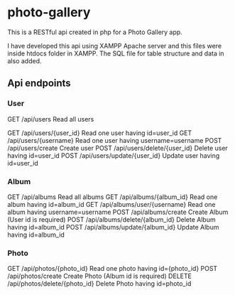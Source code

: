 # photo-gallery

This is a RESTful api created in php for a Photo Gallery app.

I have developed this api using XAMPP Apache server and this files were inside htdocs folder in XAMPP.
The SQL file for table structure and data in also added.

## Api endpoints
### User


GET /api/users Read all users

GET /api/users/{user_id} Read one user having id=user_id
GET /api/users/{username} Read one user having username=username
POST /api/users/create Create user
POST /api/users/delete/{user_id} Delete user having id=user_id
POST /api/users/update/{user_id} Update user having id=user_id


### Album

GET /api/albums Read all albums
GET /api/albums/{album_id} Read one album having id=album_id
GET /api/albums/user/{username} Read one album having username=username
POST /api/albums/create Create Album (User id is required)
POST /api/albums/delete/{album_id} Delete Album having id=album_id
POST /api/albums/update/{album_id} Update Album having id=album_id

### Photo

GET /api/photos/{photo_id} Read one photo having id={photo_id}
POST /api/photos/create Create Photo (Album id is required)
DELETE /api/photos/delete/{photo_id} Delete Photo having id=photo_id
